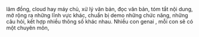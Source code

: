 lâm đồng, cloud hay máy chủ, xử lý văn bản, đọc văn bản, tóm tắt nội dung, mở rộng ra những lĩnh vực khác, chuẩn bị demo những chức năng, những câu hỏi, kết hợp nhiều thông số khác nhau. Nhiều con genai , mỗi con sẽ có một chuyên môn, 